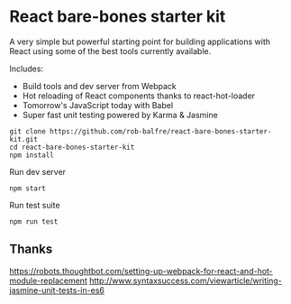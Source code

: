 React bare-bones starter kit
=========================

A very simple but powerful starting point for building applications with React using some of the best tools currently available.

Includes:

* Build tools and dev server from Webpack
* Hot reloading of React components thanks to react-hot-loader
* Tomorrow's JavaScript today with Babel
* Super fast unit testing powered by Karma &amp; Jasmine

```
git clone https://github.com/rob-balfre/react-bare-bones-starter-kit.git
cd react-bare-bones-starter-kit
npm install
```

Run dev server
```
npm start
```

Run test suite
```
npm run test
```


## Thanks

https://robots.thoughtbot.com/setting-up-webpack-for-react-and-hot-module-replacement
http://www.syntaxsuccess.com/viewarticle/writing-jasmine-unit-tests-in-es6